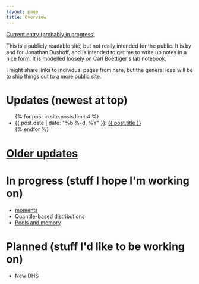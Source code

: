 ```yaml
---
layout: page
title: Overview
---
```


[Current entry (probably in progress)](current.html)

This is a publicly readable site, but not really intended for the public. It is by and for Jonathan Dushoff, and is intended to get me to write up notes in a nice form. It is modelled loosely on Carl Boettiger's lab notebook.

I might share links to individual pages from here, but the general idea will be to ship things out to a more public site.

# Updates (newest at top)
<!-- # [Updates](updates.html) -->

<ul class="post-list">
	{% for post in site.posts limit:4 %}
		<li>
			<span class="post-meta">{{ post.date | date: "%b %-d, %Y" }}: </span>
				<a class="post-mini" href="{{ post.url | prepend: site.baseurl }}">{{ post.title }}</a>
		</li>
	{% endfor %}
</ul>

# [Older updates](updates.html)

# In progress (stuff I hope I'm working on)

* [moments](moments.html)
* [Quantile-based distributions](qbd.html)
* [Pools and memory](pools.html)

# Planned (stuff I'd like to be working on)

* New DHS
